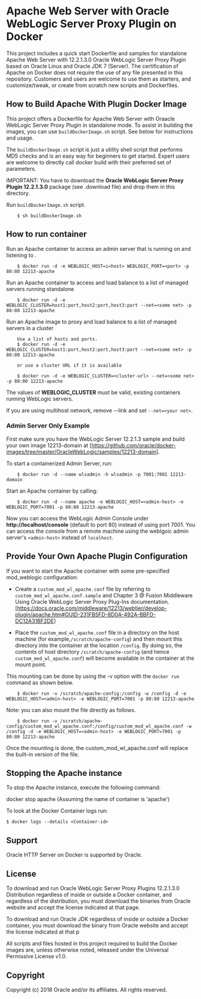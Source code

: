 Apache Web Server with Oracle WebLogic Server Proxy Plugin on Docker
===============
This project includes a quick start Dockerfile and samples for standalone Apache Web Server with 12.2.1.3.0 Oracle WebLogic Server Proxy Plugin based on Oracle Linux and Oracle JDK 7 (Server). The certification of Apache on Docker does not require the use of any file presented in this repository. Customers and users are welcome to use them as starters, and customize/tweak, or create from scratch new scripts and Dockerfiles.

## How to Build Apache With Plugin Docker Image

This project offers a Dockerfile for Apache Web Server with Oraacle WebLogic Server Proxy Plugin in standalone mode. To assist in building the images, you can use `buildDockerImage.sh` script. See below for instructions and usage.

The `buildDockerImage.sh` script is just a utility shell script that performs MD5 checks and is an easy way for beginners to get started. Expert users are welcome to directly call docker build with their preferred set of parameters.

IMPORTANT: You have to download the **Oracle WebLogic Server Proxy Plugin 12.2.1.3.0** package (see .download file) and drop them in this directory.

Run `buildDockerImage.sh` script.

        $ sh buildDockerImage.sh 

## How to run container 

Run an Apache container to access an admin server that is running on <host> and listening to <port>.

        $ docker run -d -e WEBLOGIC_HOST=i<host> WEBLOGIC_PORT=<port> -p 80:80 12213-apache

Run an Apache container to access and load balance to a list of managed servers running standalone 
 
        $ docker run -d -e WEBLOGIC_CLUSTER=host1:port,host2:port,host3:port --net=<some net> -p 80:80 12213-apache

Run an Apache image to proxy and load balance to a list of managed servers in a cluster
     
        Use a list of hosts and ports.
        $ docker run -d -e WEBLOGIC_CLUSTER=host1:port,host2:port,host3:port --net=<some net> -p 80:80 12213-apache

        or use a cluster URL if it is available

        $ docker run -d -e WEBLOGIC_CLUSTER=<cluster-url> --net=<some net> -p 80:80 12213-apache

The values of **WEBLOGIC_CLUSTER** must be valid, existing containers running WebLogic servers.

If you are using multihost network, remove --link and set `--net=<your net>`.

### Admin Server Only Example
 
First make sure you have the WebLogic Server 12.2.1.3 sample and build your own image 12213-domain at [https://github.com/oracle/docker-images/tree/master/OracleWebLogic/samples/12213-domain].

To start a containerized Admin Server, run:

        $ docker run -d --name wlsadmin -h wlsadmin -p 7001:7001 12213-domain

Start an Apache container by calling:

        $ docker run -d --name apache -e WEBLOGIC_HOST=<admin-host> -e WEBLOGIC_PORT=7001 -p 80:80 12213-apache

Now you can access the WebLogic Admin Console under **http://localhost/console** (default to port 80) instead of using port 7001. You can access the console from a remote machine using the weblgoic admin server's `<admin-host>` instead of `localhost`.

## Provide Your Own Apache Plugin Configuration
If you want to start the Apache container with some pre-specified mod_weblogic configuration:

* Create a `custom_mod_wl_apache.conf` file by referring to `custom_mod_wl_apache.conf.sample` and Chapter 3 @ Fusion Middleware Using Oracle WebLogic Server Proxy Plug-Ins documentation. [https://docs.oracle.com/middleware/12213/webtier/develop-plugin/apache.htm#GUID-231FB5FD-8D0A-492A-BBFD-DC12A31BF2DE]

* Place the `custom_mod_wl_apache.conf` file in a directory on the host machine (for example,`/scratch/apache-config`) and then mount this directory into the container at the location `/config`. By doing so, the contents of host directory `/scratch/apache-config` (and hence `custom_mod_wl_apache.conf`) will become available in the container at the mount point.

This mounting can be done by using the -v option with the `docker run` command as shown below. 

        $ docker run -v /scratch/apache-config:/config -w /config -d -e WEBLOGIC_HOST=<admin-host> -e WEBLOGIC_PORT=7001 -p 80:80 12213-apache

Note: you can also mount the file directly as follows.

        $ docker run -v /scratch/apache-config/custom_mod_wl_apache.conf:/config/custom_mod_wl_apache.conf -w /config -d -e WEBLOGIC_HOST=<admin-host> -e WEBLOGIC_PORT=7001 -p 80:80 12213-apache

Once the mounting is done, the custom_mod_wl_apache.conf will replace the built-in version of the file.

## Stopping the Apache instance

To stop the Apache instance, execute the following command:

  docker stop apache (Assuming the name of container is 'apache')

To look at the Docker Container logs run:

    $ docker logs --details <Container-id>


## Support
Oracle HTTP Server on Docker is supported by Oracle.


## License
To download and run Oracle WebLogic Server Proxy Plugins 12.2.1.3.0 Distribution regardless of inside or outside a Docker container, and regardless of the distribution, you must download the binaries from Oracle website and accept the license indicated at that page.

To download and run Oracle JDK regardless of inside or outside a Docker container, you must download the binary from Oracle website and accept the license indicated at that p

All scripts and files hosted in this project required to build the Docker images are, unless otherwise noted, released under the Universal Permissive License v1.0.

## Copyright
Copyright (c) 2018 Oracle and/or its affiliates. All rights reserved.



